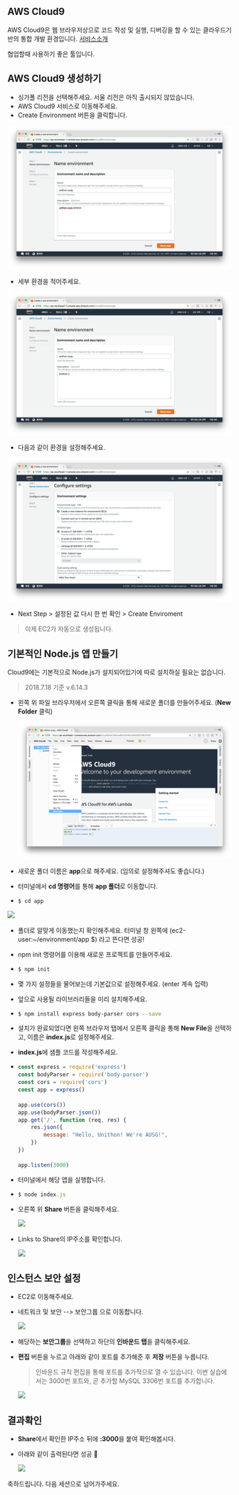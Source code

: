 ## AWS Cloud9

AWS Cloud9은 웹 브라우저상으로 코드 작성 및 실행, 디버깅을 할 수 있는 클라우드기반의 통합 개발 환경입니다. [서비스소개](https://aws.amazon.com/ko/cloud9/?nc2=h_m1)

협업할때 사용하기 좋은 툴입니다. 



## AWS Cloud9 생성하기

- 싱가폴 리전을 선택해주세요. 서울 리전은 아직 출시되지 않았습니다. 
- AWS Cloud9 서비스로 이동해주세요.
- Create Environment 버튼을 클릭합니다.

![](./images/createEnvironment.png)

- 세부 환경을 적어주세요.

![](./images/setting.png)

- 다음과 같이 환경을 설정해주세요.

![](./images/setting_2.png)

- Next Step > 설정된 값 다시 한 번 확인 > Create Enviroment

> 이제 EC2가 자동으로 생성됩니다.



## 기본적인 Node.js 앱 만들기

Cloud9에는 기본적으로 Node.js가 설치되어있기에 따로 설치하실 필요는 없습니다.

> 2018.7.18 기준 v.6.14.3



- 왼쪽 위 파일 브라우저에서 오른쪽 클릭을 통해 새로운 폴더를 만들어주세요. (**New Folder** 클릭)

  ![](./images/newFolder.png)

- 새로운 폴더 이름은 **app**으로 해주세요. (임의로 설정해주셔도 좋습니다.)

- 터미널에서 **cd 명령어**를 통해 **app 폴더**로 이동합니다.

- ```bash
  $ cd app
  ```

![](./images/cdapp.png)

- 폴더로 알맞게 이동했는지 확인해주세요. 터미널 창 왼쪽에 (ec2-user:~/environment/app $) 라고 뜬다면 성공!

- npm init 명령어를 이용해 새로운 프로젝트를 만들어주세요. 

- ```bash
  $ npm init
  ```



- 몇 가지 설정들을 물어보는데 기본값으로 설정해주세요. (enter 계속 입력) 

- 앞으로 사용될 라이브러리들을 미리 설치해주세요. 

- ```bash
  $ npm install express body-parser cors --save
  ```



- 설치가 완료되었다면 왼쪽 브라우저 탭에서 오른쪽 클릭을 통해 **New File**을 선택하고, 이름은 **index.js**로 설정해주세요.

- **index.js**에 샘플 코드를 작성해주세요.

- ```js
  const express = require('express')
  const bodyParser = require('body-parser')
  const cors = require('cors')
  const app = express()
  
  app.use(cors())
  app.use(bodyParser.json())
  app.get('/', function (req, res) {
      res.json({
          message: "Hello, Unithon! We're AUSG!",
      })
  })
  
  app.listen(3000)
  ```



- 터미널에서 해당 앱을 실행합니다. 

- ```javascript
  $ node index.js
  ```

- 오른쪽 위 **Share** 버튼을 클릭해주세요. 

  ![](./images/share.png)

  

- Links to Share의 IP주소를 확인합니다.

  ![](./images/ipaddress.png)

## 인스턴스 보안 설정

- EC2로 이동해주세요.

- 네트워크 및 보안 --> 보안그룹 으로 이동합니다.

  ![](./images/ec2.png)



- 해당하는 **보안그룹**을 선택하고 하단의 **인바운드 탭**을 클릭해주세요.

- **편집** 버튼을 누르고 아래와 같이 포트를 추가해준 후 **저장** 버튼을 누릅니다. 

  > 인바운드 규칙 편집을 통해 포트를 추가적으로 열 수 있습니다. 이번 실습에서는 3000번 포트와, 곧 추가할 MySQL 3306번 포트를 추가합니다.

  ![](./images/port.png)



## 결과확인

- **Share**에서 확인한 IP주소 뒤에 **:3000**을 붙여 확인해봅시다.

- 아래와 같이 출력된다면 성공 :tada:

  ![](./images/serveron.png)

축하드립니다. 다음 세션으로 넘어가주세요.